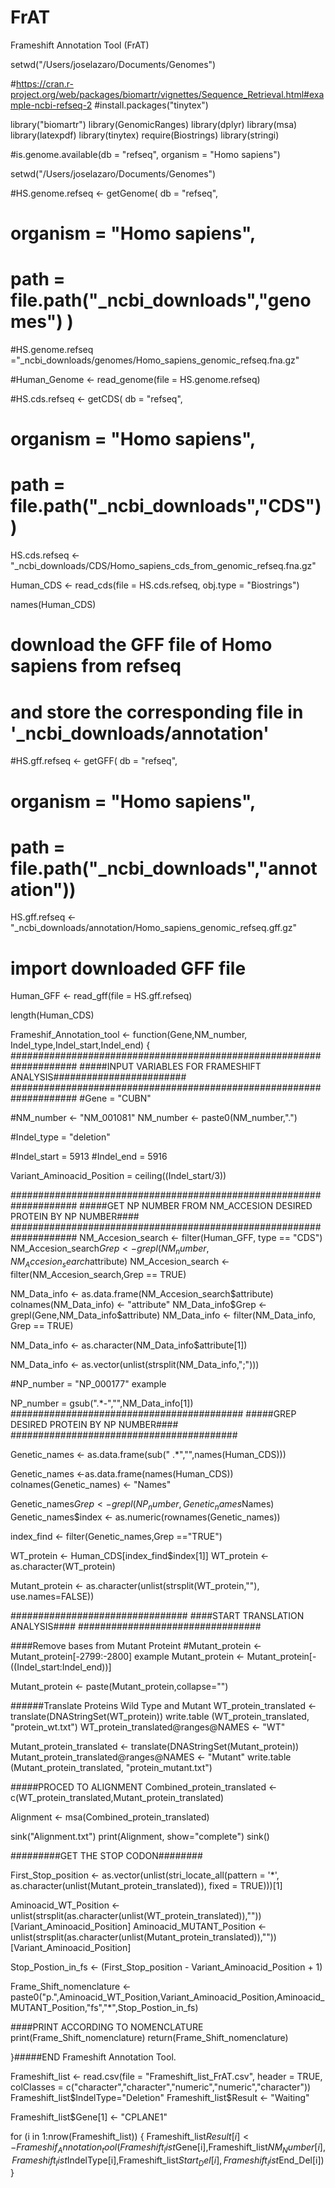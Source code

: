 # FrAT
Frameshift Annotation Tool (FrAT)

setwd("/Users/joselazaro/Documents/Genomes")

#https://cran.r-project.org/web/packages/biomartr/vignettes/Sequence_Retrieval.html#example-ncbi-refseq-2
#install.packages("tinytex")


library("biomartr")
library(GenomicRanges)
library(dplyr)
library(msa)
library(latexpdf)
library(tinytex)
require(Biostrings)
library(stringi)



#is.genome.available(db = "refseq", organism = "Homo sapiens")

setwd("/Users/joselazaro/Documents/Genomes")

#HS.genome.refseq <- getGenome( db       = "refseq",
#                               organism = "Homo sapiens",
#                               path     = file.path("_ncbi_downloads","genomes") )

#HS.genome.refseq ="_ncbi_downloads/genomes/Homo_sapiens_genomic_refseq.fna.gz"

#Human_Genome <- read_genome(file = HS.genome.refseq)

#HS.cds.refseq <- getCDS( db       = "refseq",
#                         organism = "Homo sapiens",
#                         path     = file.path("_ncbi_downloads","CDS"))

HS.cds.refseq <- "_ncbi_downloads/CDS/Homo_sapiens_cds_from_genomic_refseq.fna.gz"

Human_CDS <- read_cds(file     = HS.cds.refseq,
                      obj.type = "Biostrings")

names(Human_CDS)

# download the GFF file of Homo sapiens from refseq
# and store the corresponding file in '_ncbi_downloads/annotation'
#HS.gff.refseq <- getGFF( db       = "refseq", 
#                         organism = "Homo sapiens", 
#                         path = file.path("_ncbi_downloads","annotation"))


HS.gff.refseq <- "_ncbi_downloads/annotation/Homo_sapiens_genomic_refseq.gff.gz"

# import downloaded GFF file
Human_GFF <- read_gff(file = HS.gff.refseq)

length(Human_CDS)

Frameshif_Annotation_tool <- function(Gene,NM_number, Indel_type,Indel_start,Indel_end)
{  
####################################################################
#####INPUT VARIABLES FOR FRAMESHIFT ANALYSIS########################
####################################################################
#Gene = "CUBN"
  
#NM_number <- "NM_001081"
NM_number <- paste0(NM_number,".")

#Indel_type = "deletion"

#Indel_start = 5913
#Indel_end = 5916

Variant_Aminoacid_Position = ceiling((Indel_start/3))

####################################################################
#####GET NP NUMBER FROM NM_ACCESION DESIRED PROTEIN BY NP NUMBER####
####################################################################
NM_Accesion_search <- filter(Human_GFF, type == "CDS")
NM_Accesion_search$Grep <- grepl(NM_number,NM_Accesion_search$attribute)
NM_Accesion_search <- filter(NM_Accesion_search,Grep == TRUE)

NM_Data_info <- as.data.frame(NM_Accesion_search$attribute)
colnames(NM_Data_info) <- "attribute"
NM_Data_info$Grep <- grepl(Gene,NM_Data_info$attribute)
NM_Data_info <- filter(NM_Data_info, Grep == TRUE)

NM_Data_info <- as.character(NM_Data_info$attribute[1])

NM_Data_info <- as.vector(unlist(strsplit(NM_Data_info,";")))

#NP_number = "NP_000177" example

NP_number =  gsub(".*-","",NM_Data_info[1])
##########################################
#####GREP DESIRED PROTEIN BY NP NUMBER####
#########################################


Genetic_names <- as.data.frame(sub(" .*","",names(Human_CDS)))

Genetic_names <-as.data.frame(names(Human_CDS))
colnames(Genetic_names) <- "Names"

Genetic_names$Grep <- grepl(NP_number,Genetic_names$Names)
Genetic_names$index <- as.numeric(rownames(Genetic_names))

index_find <- filter(Genetic_names,Grep =="TRUE")

WT_protein <- Human_CDS[index_find$index[1]]
WT_protein <- as.character(WT_protein)

Mutant_protein <- as.character(unlist(strsplit(WT_protein,""), use.names=FALSE))


################################
####START TRANSLATION ANALYSIS####
#################################

####Remove bases from Mutant Proteint
#Mutant_protein <- Mutant_protein[-2799:-2800] example
Mutant_protein <- Mutant_protein[-((Indel_start:Indel_end))]

Mutant_protein <- paste(Mutant_protein,collapse="")


######Translate Proteins Wild Type and Mutant
WT_protein_translated <- translate(DNAStringSet(WT_protein))
write.table (WT_protein_translated, "protein_wt.txt")
WT_protein_translated@ranges@NAMES <- "WT"

Mutant_protein_translated <- translate(DNAStringSet(Mutant_protein))
Mutant_protein_translated@ranges@NAMES <- "Mutant"
write.table (Mutant_protein_translated, "protein_mutant.txt")

#####PROCED TO ALIGNMENT
Combined_protein_translated <- c(WT_protein_translated,Mutant_protein_translated)

Alignment <- msa(Combined_protein_translated)

sink("Alignment.txt")
print(Alignment, show="complete")
sink()

#########GET THE STOP CODON########

First_Stop_position <- as.vector(unlist(stri_locate_all(pattern = '*', as.character(unlist(Mutant_protein_translated)), fixed = TRUE)))[1]

Aminoacid_WT_Position <- unlist(strsplit(as.character(unlist(WT_protein_translated)),""))[Variant_Aminoacid_Position]
Aminoacid_MUTANT_Position <- unlist(strsplit(as.character(unlist(Mutant_protein_translated)),""))[Variant_Aminoacid_Position]

Stop_Postion_in_fs <- (First_Stop_position - Variant_Aminoacid_Position + 1)

Frame_Shift_nomenclature <- paste0("p.",Aminoacid_WT_Position,Variant_Aminoacid_Position,Aminoacid_MUTANT_Position,"fs","*",Stop_Postion_in_fs)

####PRINT ACCORDING TO NOMENCLATURE
print(Frame_Shift_nomenclature)
return(Frame_Shift_nomenclature)

}#####END Frameshift Annotation Tool.

Frameshift_list <- read.csv(file = "Frameshift_list_FrAT.csv", header = TRUE, colClasses = c("character","character","numeric","numeric","character"))
Frameshift_list$IndelType="Deletion"
Frameshift_list$Result <- "Waiting"

Frameshift_list$Gene[1] <- "CPLANE1"

for (i in 1:nrow(Frameshift_list))
{
  Frameshift_list$Result[i] <- Frameshif_Annotation_tool(Frameshift_list$Gene[i],Frameshift_list$NM_Number[i],Frameshift_list$IndelType[i],Frameshift_list$Start_Del[i],Frameshift_list$End_Del[i])
}
